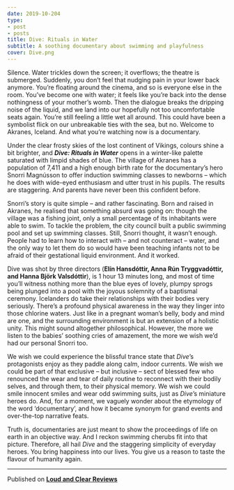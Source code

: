 ```yaml
---
date: 2019-10-204
type:
- post
- posts
title: Dive: Rituals in Water
subtitle: A soothing documentary about swimming and playfulness
cover: Dive.png
---
```


Silence. Water trickles down the screen; it overflows; the theatre is submerged. Suddenly, you don’t feel that nudging pain in your lower back anymore. You’re floating around the cinema, and so is everyone else in the room. You’ve become one with water; it feels like you’re back into the dense nothingness of your mother’s womb. Then the dialogue breaks the dripping noise of the liquid, and we land into our hopefully not too uncomfortable seats again. You’re still feeling a little wet all around. This could have been a symbolist flick on our unbreakable ties with the sea, but no. Welcome to Akranes, Iceland. And what you’re watching now is a documentary.

Under the clear frosty skies of the lost continent of Vikings, colours shine a bit brighter, and ***Dive: Rituals in Water*** opens in a winter-like palette saturated with limpid shades of blue. The village of Akranes has a population of 7,411 and a high enough birth rate for the documentary’s hero Snorri Magnússon to offer induction swimming classes to newborns – which he does with wide-eyed enthusiasm and utter trust in his pupils. The results are staggering. And parents have never been this confident before.

Snorri’s story is quite simple – and rather fascinating. Born and raised in Akranes, he realised that something absurd was going on: though the village was a fishing joint, only a small percentage of its inhabitants were able to swim. To tackle the problem, the city council built a public swimming pool and set up swimming classes. Still, Snorri thought, it wasn’t enough. People had to learn how to interact with – and not counteract – water, and the only way to let them do so would have been teaching infants not to be afraid of their gestational liquid environment. And it worked. 

Dive was shot by three directors (**Elín Hansdóttir, Anna Rún Tryggvadóttir, and Hanna Björk Valsdóttir**), is 1 hour 13 minutes long, and most of time you’ll witness nothing more than the blue eyes of lovely, plumpy sprogs being plunged into a pool with the joyous solemnity of a baptismal ceremony. Icelanders do take their relationships with their bodies very seriously. There’s a profound physical awareness in the way they linger into those chlorine waters. Just like in a pregnant woman’s belly, body and mind are one, and the surrounding environment is but an extension of a holistic unity. This might sound altogether philosophical. However, the more we listen to the babies’ soothing cries of amazement, the more we wish we’d had our personal Snorri too.

We wish we could experience the blissful trance state that *Dive*’s protagonists enjoy as they paddle along calm, indoor currents. We wish we could be part of that exclusive – but inclusive – sect of blessed few who renounced the wear and tear of daily routine to reconnect with their bodily selves, and through them, to their physical memory. We wish we could smile innocent smiles and wear odd swimming suits, just as *Dive*’s miniature heroes do. And, for a moment, we vaguely wonder about the etymology of the word ‘documentary’, and how it became synonym for grand events and over-the-top narrative feats.

Truth is, documentaries are just meant to show the proceedings of life on earth in an objective way. And I reckon swimming cherubs fit into that picture. Therefore, all hail *Dive* and the staggering simplicity of everyday heroes. You bring happiness into our lives. You give us a reason to taste the flavour of humanity again.

---
Published on **[Loud and Clear Reviews](loudandclearreviews.com)**
